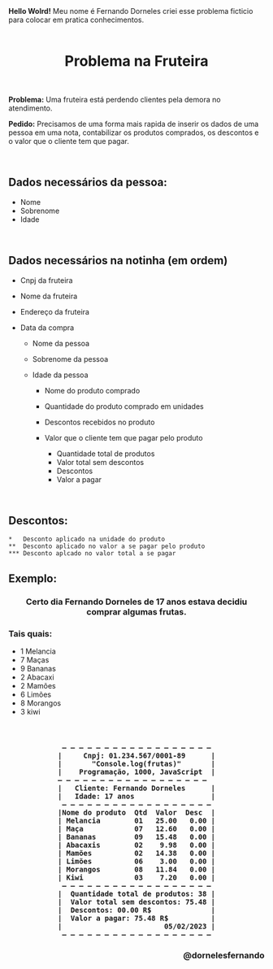 <div><strong>Hello Wolrd!</strong> Meu nome é Fernando Dorneles criei esse problema ficticio para colocar em pratica conhecimentos.
</div></br>

<div align = "center">
<h1>Problema na Fruteira</h1>
</div></br>

<div>
<p><strong>Problema:</strong> Uma fruteira está perdendo clientes pela demora no atendimento.</p>

<p><strong>Pedido:</strong> Precisamos de uma forma mais rapida de inserir os dados de uma pessoa em uma nota, contabilizar os produtos comprados, os descontos e o valor que o cliente tem que pagar.</p>
</div></br>

<div> 
<h2>Dados necessários da pessoa:</h2>

- Nome
- Sobrenome
- Idade

</br>
<h2>Dados necessários na notinha (em ordem)</h2>

- Cnpj da fruteira
- Nome da fruteira
- Endereço da fruteira
- Data da compra

    - Nome da pessoa
    - Sobrenome da pessoa
    - Idade da pessoa

        - Nome do produto comprado
        - Quantidade do produto comprado em unidades
        - Descontos recebidos no produto
        - Valor que o cliente tem que pagar pelo produto

            - Quantidade total de produtos
            - Valor total sem descontos
            - Descontos
            - Valor a pagar

</div></br>

<div>
<h2>Descontos:</h2>

    *   Desconto aplicado na unidade do produto
    **  Desconto aplicado no valor a se pagar pelo produto
    *** Desconto aplcado no valor total a se pagar
</div>



<h2>Exemplo:</h2>

<p><h3 align="center">Certo dia Fernando Dorneles de 17 anos estava decidiu comprar algumas frutas.</p></h3>

<h3>Tais quais:</h3>

- 1 Melancia
- 7 Maças
- 9 Bananas
- 2 Abacaxi
- 2 Mamões
- 6 Limões
- 8 Morangos
- 3 kiwi

</br><div align="center"><h3>

     — — — — — — — — — — — — — — — — — — 
    |     Cnpj: 01.234.567/0001-89      |
    |       "Console.log(frutas)"       |
    |    Programação, 1000, JavaScript  |
     — — — — — — — — — — — — — — — — — —   
    |   Cliente: Fernando Dorneles      |
    |   Idade: 17 anos                  |
     — — — — — — — — — — — — — — — — — — 
    |Nome do produto  Qtd  Valor  Desc  |
    | Melancia        01   25.00   0.00 |
     | Maça            07   12.60   0.00 | 
    | Bananas         09   15.48   0.00 |
    | Abacaxis        02    9.98   0.00 |
    | Mamões          02   14.38   0.00 |
    | Limões          06    3.00   0.00 |
    | Morangos        08   11.84   0.00 |
    | Kiwi            03    7.20   0.00 |
     — — — — — — — — — — — — — — — — — — 
    |  Quantidade total de produtos: 38 |
    |  Valor total sem descontos: 75.48 |
    |  Descontos: 00.00 R$              |
    |  Valor a pagar: 75.48 R$          |
    |                        05/02/2023 |
     — — — — — — — — — — — — — — — — — — 
<h3></div>
<h3 align="right">@dornelesfernando</h3>
